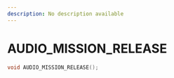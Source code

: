 ```yaml
---
description: No description available 
---
```


# AUDIO_MISSION_RELEASE

```cpp
void AUDIO_MISSION_RELEASE();
```